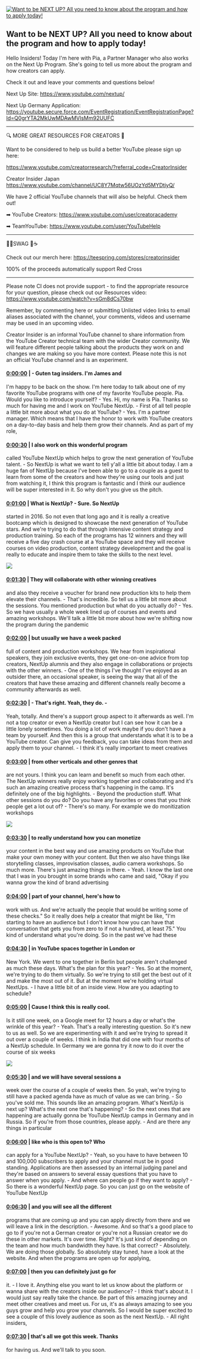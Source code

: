 [![Want to be NEXT UP? All you need to know about the program and how to apply today!](https://i.ytimg.com/vi/lyr6lHV41Ms/maxresdefault.jpg)](https://www.youtube.com/watch?v=lyr6lHV41Ms)

## Want to be NEXT UP? All you need to know about the program and how to apply today!

Hello Insiders! Today I'm here with Pia, a Partner Manager who also works on the Next Up Program. She's going to tell us more about the program and how creators can apply.



Check it out and leave your comments and questions below!



Next Up Site: https://www.youtube.com/nextup/

Next Up Germany Application: https://youtube.secure.force.com/EventRegistration/EventRegistrationPage?Id=Q0grYTA2MkUwMDAwMVlsMm92UUFC



-------------------------------------------



🔍 MORE GREAT RESOURCES FOR CREATORS 🔎



Want to be considered to help us build a better YouTube please sign up here: 

https://www.youtube.com/creatorresearch/?referral_code=CreatorInsider



Creator Insider Japan https://www.youtube.com/channel/UC8Y7Mqtw56UOzYd5MYDtiyQ/



We have 2 official YouTube channels that will also be helpful. Check them out! 



➡ YouTube Creators: https://www.youtube.com/user/creatoracademy



➡ TeamYouTube: https://www.youtube.com/user/YouTubeHelp



-------------------------------------------



👕👚SWAG 🎽☕



Check out our merch here: https://teespring.com/stores/creatorinsider



100% of the proceeds automatically support Red Cross



-------------------------------------------

Please note CI does not provide support - to find the appropriate resource for your question, please check out our Resources video: https://www.youtube.com/watch?v=sGm8dCs70bw



Remember, by commenting here or submitting Unlisted video links to email aliases associated with the channel, your comments, videos and username may be used in an upcoming video.



Creator Insider is an informal YouTube channel to share information from the YouTube Creator technical team with the wider Creator community. We will feature different people talking about the products they work on and changes we are making so you have more context. Please note this is not an official YouTube channel and is an experiment.



#### [0:00:00](https://www.youtube.com/watch?v=lyr6lHV41Ms&t=0) |  - Guten tag insiders. I'm James and

I'm happy to be back on the show. I'm here today to talk about one of my favorite YouTube programs with one of my favorite YouTube people. Pia. Would you like to introduce yourself? - Yes. Hi, my name is Pia. Thanks so much for having me and I work on YouTube NextUp. - First of all tell people a little bit more about what you do at YouTube? - Yes. I'm a partner manager. Which means that I have the honor to work with YouTube creators on a day-to-day basis and help them grow their channels. And as part of my role,  

#### [0:00:30](https://www.youtube.com/watch?v=lyr6lHV41Ms&t=30) |  I also work on this wonderful program

called YouTube NextUp which helps to grow the next generation of YouTube talent. - So NextUp is what we want to tell y'all a little bit about today. I am a huge fan of NextUp because I've been able to go to a couple as a guest to learn from some of the creators and how they're using our tools and just from watching it, I think this program is fantastic and I think our audience will be super interested in it. So why don't you give us the pitch.  

#### [0:01:00](https://www.youtube.com/watch?v=lyr6lHV41Ms&t=60) |  What is NextUp? - Sure. So NextUp

started in 2016. So not even that long ago and it is really a creative bootcamp which is designed to showcase the next generation of YouTube stars. And we're trying to do that through intensive content strategy and production training. So each of the programs has 12 winners and they will receive a five day crash course at a YouTube space and they will receive courses on video production, content strategy development and the goal is really to educate and inspire them to take the skills to the next level.  

![](https://i.ytimg.com/vi/lyr6lHV41Ms/maxres1.jpg)



#### [0:01:30](https://www.youtube.com/watch?v=lyr6lHV41Ms&t=90) |  They will collaborate with other winning creatives

and also they receive a voucher for brand new production kits to help them elevate their channels. - That's incredible. So tell us a little bit more about the sessions. You mentioned production but what do you actually do? - Yes. So we have usually a whole week lined up of courses and events and amazing workshops. We'll talk a little bit more about how we're shifting now the program during the pandemic  

#### [0:02:00](https://www.youtube.com/watch?v=lyr6lHV41Ms&t=120) |  but usually we have a week packed

full of content and production workshops. We hear from inspirational speakers, they join exclusive events, they get one-on-one advice from top creators, NextUp alumnis and they also engage in collaborations or projects with the other winners. - One of the things I've thought I've enjoyed as an outsider there, an occasional speaker, is seeing the way that all of the creators that have these amazing and different channels really become a community afterwards as well.  

#### [0:02:30](https://www.youtube.com/watch?v=lyr6lHV41Ms&t=150) |  - That's right. Yeah, they do. -

Yeah, totally. And there's a support group aspect to it afterwards as well. I'm not a top creator or even a NextUp creator but I can see how it can be a little lonely sometimes. You doing a lot of work maybe if you don't have a team by yourself. And then this is a group that understands what it is to be a YouTube creator. Can give you feedback, you can take ideas from them and apply them to your channel. - I think it's really important to meet creatives  

#### [0:03:00](https://www.youtube.com/watch?v=lyr6lHV41Ms&t=180) |  from other verticals and other genres that

are not yours. I think you can learn and benefit so much from each other. The NextUp winners really enjoy working together and collaborating and it's such an amazing creative process that's happening in the camp. It's definitely one of the big highlights. - Beyond the production stuff. What other sessions do you do? Do you have any favorites or ones that you think people get a lot out of? - There's so many. For example we do monitization workshops  

![](https://i.ytimg.com/vi/lyr6lHV41Ms/maxres2.jpg)



#### [0:03:30](https://www.youtube.com/watch?v=lyr6lHV41Ms&t=210) |  to really understand how you can monetize

your content in the best way and use amazing products on YouTube that make your own money with your content. But then we also have things like storytelling classes, improvisation classes, audio camera workshops. So much more. There's just amazing things in there. - Yeah. I know the last one that I was in you brought in some brands who came and said, "Okay if you wanna grow the kind of brand advertising  

#### [0:04:00](https://www.youtube.com/watch?v=lyr6lHV41Ms&t=240) |  part of your channel, here's how to

work with us. And we're actually the people that would be writing some of these checks." So it really does help a creator that might be like, "I'm starting to have an audience but I don't know how you can have that conversation that gets you from zero to if not a hundred, at least 75." You kind of understand what you're doing. So in the past we've had these  

#### [0:04:30](https://www.youtube.com/watch?v=lyr6lHV41Ms&t=270) |  in YouTube spaces together in London or

New York. We went to one together in Berlin but people aren't challenged as much these days. What's the plan for this year? - Yes. So at the moment, we're trying to do them virtually. So we're trying to still get the best out of it and make the most out of it. But at the moment we're holding virtual NextUps. - I have a little bit of an inside view. How are you adapting to schedule?  

#### [0:05:00](https://www.youtube.com/watch?v=lyr6lHV41Ms&t=300) |  Cause I think this is really cool.

Is it still one week, on a Google meet for 12 hours a day or what's the wrinkle of this year? - Yeah. That's a really interesting question. So it's new to us as well. So we are experimenting with it and we're trying to spread it out over a couple of weeks. I think in India that did one with four months of a NextUp schedule. In Germany we are gonna try it now to do it over the course of six weeks  

![](https://i.ytimg.com/vi/lyr6lHV41Ms/maxres3.jpg)



#### [0:05:30](https://www.youtube.com/watch?v=lyr6lHV41Ms&t=330) |  and we will have several sessions a

week over the course of a couple of weeks then. So yeah, we're trying to still have a packed agenda have as much of value as we can bring. - So you've sold me. This sounds like an amazing program. What's NextUp is next up? What's the next one that's happening? - So the next ones that are happening are actually gonna be YouTube NextUp camps in Germany and in Russia. So if you're from those countries, please apply. - And are there any things in particular  

#### [0:06:00](https://www.youtube.com/watch?v=lyr6lHV41Ms&t=360) |  like who is this open to? Who

can apply for a YouTube NextUp? - Yeah, so you have to have between 10 and 100,000 subscribers to apply and your channel must be in good standing. Applications are then assessed by an internal judging panel and they're based on answers to several essay questions that you have to answer when you apply. - And where can people go if they want to apply? - So there is a wonderful NextUp page. So you can just go on the website of YouTube NextUp  

#### [0:06:30](https://www.youtube.com/watch?v=lyr6lHV41Ms&t=390) |  and you will see all the different

programs that are coming up and you can apply directly from there and we will leave a link in the description. - Awesome. And so that's a good place to go to if you're not a German creator or you're not a Russian creator we do these in other markets. It's over time. Right? It's just kind of depending on the team and how much bandwidth they have. Is that correct? - Absolutely. We are doing those globally. So absolutely stay tuned, have a look at the website. And when the programs are open up for applying,  

#### [0:07:00](https://www.youtube.com/watch?v=lyr6lHV41Ms&t=420) |  then you can definitely just go for

it. - I love it. Anything else you want to let us know about the platform or wanna share with the creators inside our audience? - I think that's about it. I would just say really take the chance. Be part of this amazing journey and meet other creatives and meet us. For us, it's as always amazing to see you guys grow and help you grow your channels. So I would be super excited to see a couple of this lovely audience as soon as the next NextUp. - All right insiders,  

#### [0:07:30](https://www.youtube.com/watch?v=lyr6lHV41Ms&t=450) |  that's all we got this week. Thanks

for having us. And we'll talk to you soon.  